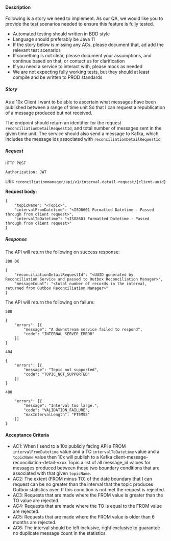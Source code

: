#### Description 
Following is a story we need to implement. As our QA, we would like you to provide the test scenarios needed to ensure this feature is fully tested.
- Automated testing should written in BDD style
- Language should preferably be Java 11
- If the story below is missing any ACs, please document that, ad add the relevant test scenarios
- If something is not clear, please document your assumptions, and continue based on that, or contact us for clarification
- If you need a service to interact with, please mock as needed
- We are not expecting fully working tests, but they should at least compile and be written to PROD standards       
 
##### Story
As a 10x Client
I want to be able to ascertain what messages have been published between a range of time unit
So that I can request a republication of a message produced but not received.

The endpoint should return an identifier for the request ```reconciliationDetailRequestId```, and total number of messages sent in the given time unit.
The service should also send a message to Kafka, which includes the message ids associated with ```reconciliationDetailRequestId```   


##### Request
```HTTP POST```

```Authorization: JWT```

URI: ```reconciliationmanager/api/v1/interval-detail-request/{client-uuid}```

<strong>Request body:</strong>

```
{
    "topicName": "<Topic>",
    "intervalFromDatetime": "<ISO8601 Formatted Datetime - Passed through from client request>",
    "intervalToDatetime": "<ISO8601 Formatted Datetime - Passed through from client request>"
}
```

##### Response
The API will return the following on success response:

```200 OK```
```
{
    "reconciliationDetailRequestId": "<UUID generated by Reconciliation Service and passed to Outbox Reconciliation Manager>",
    "messageCount": "<total number of records in the interval, returned from Outbox Reconciliation Manager>"
}
```


The API will return the following on failure:

```500```
```
{
    "errors": [{
        "message": "A downstream service failed to respond",
        "code": "INTERNAL_SERVER_ERROR"
    }]
}
```
```404```
```
{
    "errors": [{
        "message": "Topic not supported",
        "code": "TOPIC_NOT_SUPPORTED"
    }]
}
```

```400```

```{
    "errors": [{
        "message": "Interval too large.",
        "code": "VALIDATION_FAILURE",
        "maxIntervalLength": "PT5M0S"
    }]
}
```

#### Acceptance Criteria
- AC1: When I send to a 10x publicly facing API a FROM ```intervalFromDatetime``` value and a TO ```intervalToDatetime``` value and a ```topicName``` value then 10x will publish to a Kafka client-message-reconciliation-detail-vxxx Topic a list of all message_id values for messages produced between those two boundary conditions that are associated with that given ```topicName```.
- AC2: The extent (FROM minus TO) of the date boundary that I can request can be no greater than the interval that the topic produces Outbox statistics over. If this condition is not met the request is rejected.
- AC3: Requests that are made where the FROM value is greater than the TO value are rejected.
- AC4: Requests that are made where the TO is equal to the FROM value are rejected.
- AC5: Requests that are made where the FROM value is older than 6 months are rejected.
- AC6: The interval should be left inclusive, right exclusive to guarantee no duplicate message count in the statistics.


